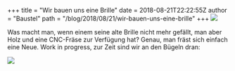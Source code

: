 +++
title = "Wir bauen uns eine Brille"
date = 2018-08-21T22:22:55Z
author = "Baustel"
path = "/blog/2018/08/21/wir-bauen-uns-eine-brille"
+++
[![](https://flipdot.org/blog/uploads/IMG_20180821_230946.serendipityThumb.jpg)](https://flipdot.org/blog/uploads/IMG_20180821_230946.jpg)

Was macht man, wenn einem seine alte Brille nicht mehr gefällt, man aber
Holz und eine CNC-Fräse zur Verfügung hat? Genau, man fräst sich einfach
eine Neue. Work in progress, zur Zeit sind wir an den Bügeln dran:

[![](https://flipdot.org/blog/uploads/IMG_20180821_230653.serendipityThumb.jpg)](https://flipdot.org/blog/uploads/IMG_20180821_230653.jpg)
